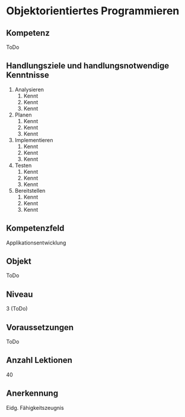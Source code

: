 # Objektorientiertes Programmieren

## Kompetenz
ToDo

## Handlungsziele und handlungsnotwendige Kenntnisse
1. Analysieren
   1. Kennt
   1. Kennt
   1. Kennt
1. Planen
   1. Kennt
   1. Kennt
   1. Kennt
1. Implementieren
   1. Kennt
   1. Kennt
   1. Kennt
1. Testen
   1. Kennt
   1. Kennt
   1. Kennt
1. Bereitstellen
   1. Kennt
   1. Kennt
   1. Kennt

## Kompetenzfeld
Applikationsentwicklung

## Objekt
ToDo

## Niveau
3 (ToDo)

## Voraussetzungen
ToDo

## Anzahl Lektionen
40

## Anerkennung
Eidg. Fähigkeitszeugnis